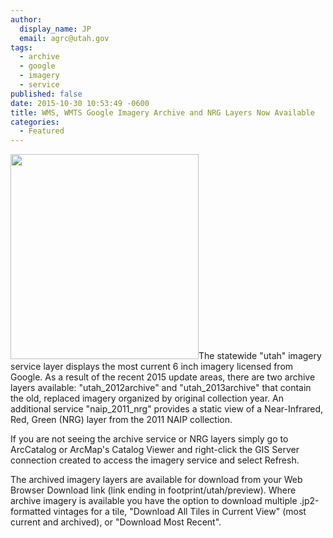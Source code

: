 ```yaml
---
author:
  display_name: JP
  email: agrc@utah.gov
tags:
  - archive
  - google
  - imagery
  - service
published: false
date: 2015-10-30 10:53:49 -0600
title: WMS, WMTS Google Imagery Archive and NRG Layers Now Available
categories:
  - Featured
---
```

<p><img alt="" src="{{ "/images/ArchiveServicesDownload.png" | prepend: site.baseurl }}" class="inline-text-left" width="301" height="328" />The statewide "utah" imagery service layer displays the most current 6 inch imagery licensed from Google. As a result of the recent 2015 update areas, there are two archive layers available: "utah_2012archive" and "utah_2013archive" that contain the old, replaced imagery organized by original collection year. An additional service "naip_2011_nrg" provides a static view of a Near-Infrared, Red, Green (NRG) layer from the 2011 NAIP collection.</p>
<p>If you are not seeing the archive service or NRG layers simply go to ArcCatalog or ArcMap's Catalog Viewer and right-click the GIS Server connection created to access the imagery service and select Refresh. </p>
<p>The archived imagery layers are available for download from your Web Browser Download link  (link ending in footprint/utah/preview). Where archive imagery is available you have the option to download multiple .jp2-formatted vintages for a tile, "Download All Tiles in Current View" (most current and archived), or "Download Most Recent".</p>
